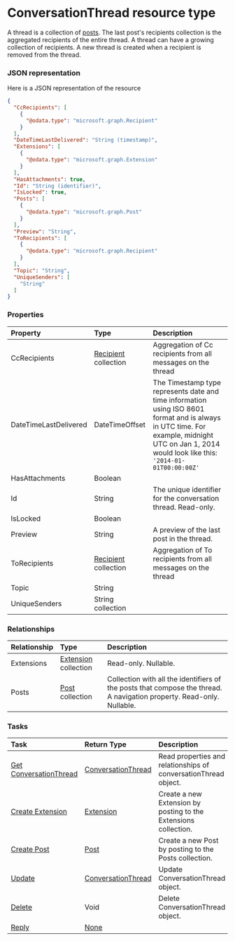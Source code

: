 # ConversationThread resource type

A thread is a collection of [posts](#PostResource). The last post's recipients collection is the aggregated recipients of the entire thread. A thread can have a growing collection of recipients. A new thread is created when a recipient is removed from the thread.

### JSON representation

Here is a JSON representation of the resource

```json
{
  "CcRecipients": [
    {
      "@odata.type": "microsoft.graph.Recipient"
    }
  ],
  "DateTimeLastDelivered": "String (timestamp)",
  "Extensions": [
    {
      "@odata.type": "microsoft.graph.Extension"
    }
  ],
  "HasAttachments": true,
  "Id": "String (identifier)",
  "IsLocked": true,
  "Posts": [
    {
      "@odata.type": "microsoft.graph.Post"
    }
  ],
  "Preview": "String",
  "ToRecipients": [
    {
      "@odata.type": "microsoft.graph.Recipient"
    }
  ],
  "Topic": "String",
  "UniqueSenders": [
    "String"
  ]
}

```
### Properties
| Property	   | Type	|Description|
|:---------------|:--------|:----------|
|CcRecipients|[Recipient](recipient.md) collection|Aggregation of Cc recipients from all messages on the thread|
|DateTimeLastDelivered|DateTimeOffset|The Timestamp type represents date and time information using ISO 8601 format and is always in UTC time. For example, midnight UTC on Jan 1, 2014 would look like this: `'2014-01-01T00:00:00Z'`|
|HasAttachments|Boolean||
|Id|String|The unique identifier for the conversation thread. Read-only.|
|IsLocked|Boolean||
|Preview|String|A preview of the last post in the thread.|
|ToRecipients|[Recipient](recipient.md) collection|Aggregation of To recipients from all messages on the thread|
|Topic|String||
|UniqueSenders|String collection||

### Relationships
| Relationship | Type	|Description|
|:---------------|:--------|:----------|
|Extensions|[Extension](extension.md) collection| Read-only. Nullable.|
|Posts|[Post](post.md) collection|Collection with all the identifiers of the posts that compose the thread. A navigation property. Read-only. Nullable.|

### Tasks

| Task		   | Return Type	|Description|
|:---------------|:--------|:----------|
|[Get ConversationThread](../api/conversationthread_get.md) | [ConversationThread](conversationthread.md) |Read properties and relationships of conversationThread object.|
|[Create Extension](../api/conversationthread_post_extensions.md) |[Extension](extension.md)| Create a new Extension by posting to the Extensions collection.|
|[Create Post](../api/conversationthread_post_posts.md) |[Post](post.md)| Create a new Post by posting to the Posts collection.|
|[Update](../api/conversationthread_update.md) | [ConversationThread](conversationthread.md)	|Update ConversationThread object. |
|[Delete](../api/conversationthread_delete.md) | Void	|Delete ConversationThread object. |
|[Reply](../api/conversationthread_reply.md)|[None](none.md)||

<!-- uuid: 806bcb75-db49-4a2e-984b-c51d03abd4a3
2015-10-09 17:14:36 UTC -->